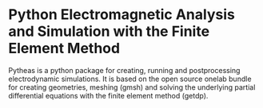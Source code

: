 #  Python Electromagnetic Analysis and Simulation with the Finite Element Method

Pytheas is a python package for creating, running and postprocessing electrodynamic simulations. It is based on the open source onelab bundle for creating geometries, meshing (gmsh) and solving the underlying partial differential equations with the finite element method (getdp).
